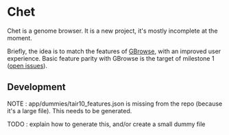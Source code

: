 # Chet

Chet is a genome browser.  It is a new project, it's mostly incomplete at the moment.

Briefly, the idea is to match the features of [GBrowse](http://gmod.org/wiki/GBrowse), with an improved user experience.
 Basic feature parity with GBrowse is the target of milestone 1 ([open issues](https://github.com/abuchanan/chet/issues?milestone=1&state=open)).

## Development

NOTE : app/dummies/tair10_features.json is missing from the repo (because it's a large file). This needs to be generated.

TODO : explain how to generate this, and/or create a small dummy file
